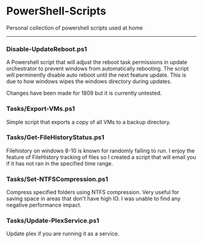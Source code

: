 # PowerShell-Scripts
Personal collection of powershell scripts used at home

***

### Disable-UpdateReboot.ps1

  A Powershell script that will adjust the reboot task permissions in update orchestrator to prevent windows from automatically rebooting. The script will perminently disable auto reboot until the next feature update. This is due to how windows wipes the windows directory during updates.
  
  Changes have been made for 1809 but it is currently untested.

### Tasks/Export-VMs.ps1

  Simple script that exports a copy of all VMs to a backup directory.

### Tasks/Get-FileHistoryStatus.ps1

  Filehistory on windows 8-10 is known for randomly failing to run. I enjoy the feature of FileHistory tracking of files so I created a script that will email you if it has not ran in the specified time range.

### Tasks/Set-NTFSCompression.ps1
  
  Compress specified folders using NTFS compression. Very useful for saving space in areas that don't have high IO. I was unable to find any negative performance impact.

### Tasks/Update-PlexService.ps1
  
  Update plex if you are running it as a service.
